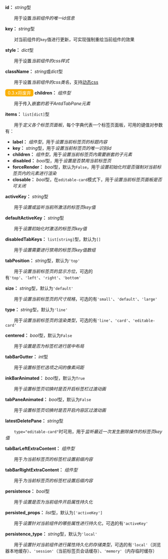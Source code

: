 **id：** *string*型

　　用于设置*当前组件的唯一id信息*

**key：** *string*型

　　对当前组件的`key`值进行更新，可实现强制重绘当前组件的效果

**style：** *dict*型

　　用于设置*当前组件的css样式*

**className：** *string*或*dict*型

　　用于设置*当前组件的css类名*，支持[动态css](/advanced-classname)

<font style="color: white; background: #fab005; border-radius: 6px; padding: 3px 8px;">0.3.x将废弃</font> **children：** *组件型*

　　用于传入*嵌套的若干AntdTabPane元素*

**items：** `list[dict]`型

　　用于*定义各个标签页面板*，每个字典代表一个标签页面板，可用的键值对参数有：

- **label：** *组件型*，用于*设置当前标签页的标题内容*
- **key：** *string*型，用于*设置当前标签页的唯一识别id*
- **children：** *组件型*，用于*设置当前标签页内需要嵌套的子元素*
- **disabled：** *bool*型，用于*设置是否禁用当前标签页*
- **forceRender：** *bool*型，默认为`False`，用于*设置初始化时是否强制对当前标签页内的元素进行渲染*
- **closable：** *bool*型，在`editable-card`模式下，用于*设置当前标签页面板是否可关闭*

**activeKey：** *string*型

　　用于*设置或监听当前所激活的标签页key值*

**defaultActiveKey：** *string*型

　　用于*设置初始化时激活的标签页key值*

**disabledTabKeys：** `list[string]`型，默认为`[]`

　　用于*设置需要进行禁用的标签页key值数组*

**tabPosition：** *string*型，默认为`'top'`

　　用于*设置当前标签页的显示方位*，可选的有`'top'`、`'left'`、`'right'`、`'bottom'`

**size：** *string*型，默认为`'default'`

　　用于*设置当前标签页的尺寸规格*，可选的有`'small'`、`'default'`、`'large'`

**type：** *string*型，默认为`'line'`

　　用于*设置当前标签页的渲染类型*，可选的有`'line'`、`'card'`、`'editable-card'`

**centered：** *bool*型，默认为`False`

　　用于*设置是否为标签栏进行居中布局*

**tabBarGutter：** *int*型

　　用于*设置标签栏选项之间的像素间距*

**inkBarAnimated：** *bool*型，默认为`True`

　　用于*设置标签页切换时是否开启标签栏过渡动画*

**tabPaneAnimated：** *bool*型，默认为`False`

　　用于*设置标签页切换时是否开启内容区过渡动画*

**latestDeletePane：** *string*型

　　`type="editable-card"`时可用，用于*监听最近一次发生删除操作的标签页key值*

**tabBarLeftExtraContent：** *组件型*

　　用于*为当前标签页的标签栏设置前缀内容*

**tabBarRightExtraContent：** *组件型*

　　用于*为当前标签页的标签栏设置后缀内容*

**persistence：** *bool*型

　　用于*设置是否为当前组件开启属性持久化*

**persisted_props：** *list*型，默认为`['activeKey']`

　　用于*设置针对当前组件的哪些属性进行持久化*，可选的有`'activeKey'`

**persistence_type：** *string*型，默认为`'local'`

　　用于*设置针对当前组件进行属性持久化的存储类型*，可选的有`'local'`（浏览器本地缓存）、`'session'`（当前标签页会话缓存）、`'memory'`（内存临时缓存）